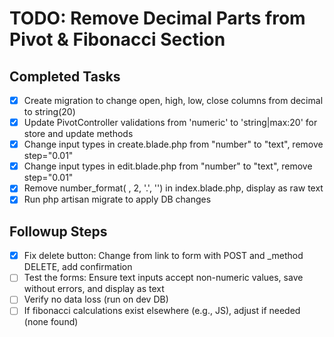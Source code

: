 # TODO: Remove Decimal Parts from Pivot & Fibonacci Section

## Completed Tasks
- [x] Create migration to change open, high, low, close columns from decimal to string(20)
- [x] Update PivotController validations from 'numeric' to 'string|max:20' for store and update methods
- [x] Change input types in create.blade.php from "number" to "text", remove step="0.01"
- [x] Change input types in edit.blade.php from "number" to "text", remove step="0.01"
- [x] Remove number_format( , 2, '.', '') in index.blade.php, display as raw text
- [x] Run php artisan migrate to apply DB changes

## Followup Steps
- [x] Fix delete button: Change from link to form with POST and _method DELETE, add confirmation
- [ ] Test the forms: Ensure text inputs accept non-numeric values, save without errors, and display as text
- [ ] Verify no data loss (run on dev DB)
- [ ] If fibonacci calculations exist elsewhere (e.g., JS), adjust if needed (none found)

